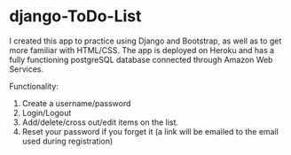 # django-ToDo-List

I created this app to practice using Django and Bootstrap, as well as to get more familiar with HTML/CSS. The app is deployed on Heroku and has a fully functioning postgreSQL database connected through Amazon Web Services. 

Functionality:
1. Create a username/password
2. Login/Logout
3. Add/delete/cross out/edit items on the list.
4. Reset your password if you forget it (a link will be emailed to the email used during registration)
